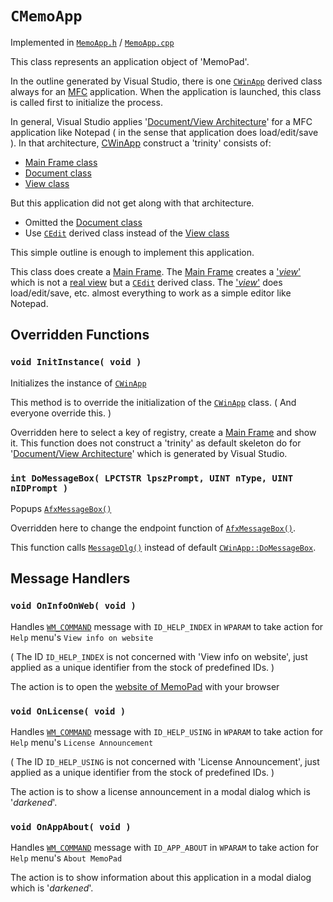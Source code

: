 # `CMemoApp`

Implemented in [`MemoApp.h`](../../MemoPad/MemoPad/MemoApp.h) / [`MemoApp.cpp`](../../MemoPad/MemoPad/MemoApp.cpp)

This class represents an application object of 'MemoPad'.

In the outline generated by Visual Studio,
there is one
[`CWinApp`](https://learn.microsoft.com/en-us/cpp/mfc/reference/cwinapp-class)
derived class always for an
[MFC](https://en.wikipedia.org/wiki/Microsoft_Foundation_Class_Library)
application.
When the application is launched,
this class is called first to initialize the process.

In general,
Visual Studio applies 
'[Document/View Architecture](https://learn.microsoft.com/en-us/cpp/mfc/document-view-architecture)'
for a MFC application like Notepad ( in the sense that application does load/edit/save ).
In that architecture,
[CWinApp](https://learn.microsoft.com/en-us/cpp/mfc/reference/cwinapp-class)
construct a 'trinity' consists of:
* [Main Frame class](https://learn.microsoft.com/en-us/cpp/mfc/reference/cframewnd-class)
* [Document class](https://learn.microsoft.com/en-us/cpp/mfc/reference/cdocument-class)
* [View class](https://learn.microsoft.com/en-us/cpp/mfc/reference/cview-class)

But this application did not get along with that architecture.

* Omitted the [Document class](https://learn.microsoft.com/en-us/cpp/mfc/reference/cdocument-class)
* Use [`CEdit`](https://learn.microsoft.com/en-us/cpp/mfc/reference/cedit-class) derived class instead of the [View class](https://learn.microsoft.com/en-us/cpp/mfc/reference/cview-class)

This simple outline is enough to implement this application.

This class does create a [Main Frame](CMainFrame.md).
The [Main Frame](CMainFrame.md) creates a ['*view*'](CMemoView.md) which is not a
[real view](https://learn.microsoft.com/en-us/cpp/mfc/reference/cview-class)
but a [`CEdit`](https://learn.microsoft.com/en-us/cpp/mfc/reference/cedit-class) derived class.
The ['*view*'](CMemoView.md) does load/edit/save, etc. almost everything to work as a simple editor like Notepad.




## Overridden Functions



### `void InitInstance( void )`

Initializes the instance of 
[`CWinApp`](https://learn.microsoft.com/en-us/cpp/mfc/reference/cwinapp-class)

This method is to override the initialization of the
[`CWinApp`](https://learn.microsoft.com/en-us/cpp/mfc/reference/cwinapp-class)
class. ( And everyone override this. )

Overridden here to select a key of registry, create a [Main Frame](CMainFrame.md) and show it.
This function does not construct a 'trinity' as default skeleton do for
'[Document/View Architecture](https://learn.microsoft.com/en-us/cpp/mfc/document-view-architecture)'
which is generated by Visual Studio.


### `int DoMessageBox( LPCTSTR lpszPrompt, UINT nType, UINT nIDPrompt )`

Popups
[`AfxMessageBox()`](https://learn.microsoft.com/en-us/cpp/mfc/reference/cstring-formatting-and-message-box-display#afxmessagebox)

Overridden here to change the endpoint function of
[`AfxMessageBox()`](https://learn.microsoft.com/en-us/cpp/mfc/reference/cstring-formatting-and-message-box-display#afxmessagebox).

This function calls
[`MessageDlg()`](CMainFrame.md#messagedlg-lpszprompt-ntype-)
instead of default
[`CWinApp::DoMessageBox`](https://learn.microsoft.com/en-us/cpp/mfc/reference/cwinapp-class#domessagebox).



## Message Handlers

### `void OnInfoOnWeb( void )`

Handles [`WM_COMMAND`](https://learn.microsoft.com/en-us/windows/win32/menurc/wm-command)
message with `ID_HELP_INDEX` in `WPARAM`
to take action for `Help` menu's `View info on website`

( The ID `ID_HELP_INDEX` is not concerned with 'View info on website',
just applied as a unique identifier from the stock of predefined IDs. )

The action is to open the
[website of MemoPad](https://github.com/inhouse-tool/MemoPad)
with your browser


### `void OnLicense( void )`

Handles [`WM_COMMAND`](https://learn.microsoft.com/en-us/windows/win32/menurc/wm-command)
message with `ID_HELP_USING` in `WPARAM`
to take action for `Help` menu's `License Announcement`

( The ID `ID_HELP_USING` is not concerned with 'License Announcement',
just applied as a unique identifier from the stock of predefined IDs. )

The action is to show a license announcement in a modal dialog which is '*darkened*'.


### `void OnAppAbout( void )`

Handles [`WM_COMMAND`](https://learn.microsoft.com/en-us/windows/win32/menurc/wm-command)
message with `ID_APP_ABOUT` in `WPARAM`
to take action for `Help` menu's `About MemoPad`

The action is to show information about this application in a modal dialog which is '*darkened*'.
